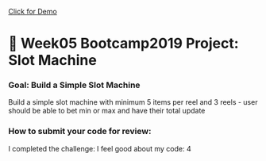 <a href="https://slot-machine-daphnyemily.netlify.app/">Click for Demo</a>











# 🎰 Week05 Bootcamp2019 Project: Slot Machine

### Goal: Build a Simple Slot Machine

Build a simple slot machine with minimum 5 items per reel and 3 reels - user should be able to bet min or max and have their total update

### How to submit your code for review:

I completed the challenge: 
I feel good about my code: 4
